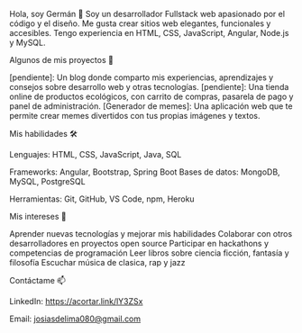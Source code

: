 Hola, soy Germán 👋
Soy un desarrollador Fullstack web apasionado por el código y el diseño. Me gusta crear sitios web elegantes, funcionales y accesibles. 
Tengo experiencia en HTML, CSS, JavaScript, Angular, Node.js y MySQL.

Algunos de mis proyectos 🚀

[pendiente]: Un blog donde comparto mis experiencias, aprendizajes y consejos sobre desarrollo web y otras tecnologías.
[pendiente]: Una tienda online de productos ecológicos, con carrito de compras, pasarela de pago y panel de administración.
[Generador de memes]: Una aplicación web que te permite crear memes divertidos con tus propias imágenes y textos.

Mis habilidades 🛠️

Lenguajes: HTML, CSS, JavaScript, Java, SQL

Frameworks: Angular, Bootstrap, Spring Boot
Bases de datos: MongoDB, MySQL, PostgreSQL

Herramientas: Git, GitHub, VS Code, npm, Heroku

Mis intereses 🌱

Aprender nuevas tecnologías y mejorar mis habilidades
Colaborar con otros desarrolladores en proyectos open source
Participar en hackathons y competencias de programación
Leer libros sobre ciencia ficción, fantasía y filosofía
Escuchar música de clasica, rap y jazz

Contáctame 📫

LinkedIn: https://acortar.link/lY3ZSx

Email: josiasdelima080@gmail.com

<!---
GermanDelima/GermanDelima is a ✨ special ✨ repository because its `README.md` (this file) appears on your GitHub profile.
You can click the Preview link to take a look at your changes.
--->
